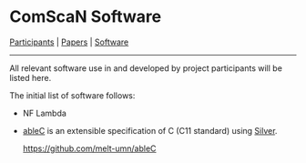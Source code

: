 # ComScaN Software

[Participants](participants.md) | [Papers](papers.md) | [Software](software.md)

------

All relevant software use in and developed by project participants
will be listed here.

The initial list of software follows:

- NF Lambda

- [ableC](https://melt.cs.umn.edu/ableC/) is an extensible
  specification of C (C11 standard) using
  [Silver](https://melt.cs.umn.edu/silver/). 
  
  https://github.com/melt-umn/ableC
